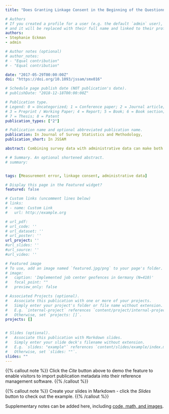 ```yaml
---
title: "Does Granting Linkage Consent in the Beginning of the Questionnaire Affect Data Quality?"

# Authors
# If you created a profile for a user (e.g. the default `admin` user), write the username (folder name) here 
# and it will be replaced with their full name and linked to their profile.
authors:
- Stephanie Eckman
- admin

# Author notes (optional)
# author_notes:
# - "Equal contribution"
# - "Equal contribution"

date: "2017-05-29T00:00:00Z"
doi: "https://doi.org/10.1093/jssam/smx016"

# Schedule page publish date (NOT publication's date).
# publishDate: "2018-12-18T00:00:00Z"

# Publication type.
# Legend: 0 = Uncategorized; 1 = Conference paper; 2 = Journal article;
# 3 = Preprint / Working Paper; 4 = Report; 5 = Book; 6 = Book section;
# 7 = Thesis; 8 = Patent
publication_types: ["2"]

# Publication name and optional abbreviated publication name.
publication: In Journal of Survey Statistics and Methodology,
publication_short: In JSSAM

abstract: Combining survey data with administrative data can make both sources more valuable to researchers, but often respondent consent is needed before such linkage can be done. Asking the linkage consent question at the beginning of the questionnaire yields higher consent rates than asking at the end. However, placing this question at the beginning of the survey may impact respondents’ response behavior throughout the rest of the survey. In this study, we use techniques of causal analysis to investigate the effects of granting consent at the beginning of the survey on later response behavior. We find that responses to three of the four tested variables are not affected, but one variable did show increased measurement error.

# # Summary. An optional shortened abstract.
# summary: 


tags: [Measurement error, linkage consent, administrative data]

# Display this page in the Featured widget?
featured: false

# Custom links (uncomment lines below)
# links:
# - name: Custom Link
#   url: http://example.org

# url_pdf: 
# url_code: ''
# url_dataset: ''
# url_poster: ''
url_project: ''
#url_slides: ''
#url_source: ''
#url_video: ''

# Featured image
# To use, add an image named `featured.jpg/png` to your page's folder. 
# image:
#   caption: 'Implemented job center geofences in Germany (N=410)'
#   focal_point: ""
#   preview_only: false

# Associated Projects (optional).
#   Associate this publication with one or more of your projects.
#   Simply enter your project's folder or file name without extension.
#   E.g. `internal-project` references `content/project/internal-project/index.md`.
#   Otherwise, set `projects: []`.
projects: []


# Slides (optional).
#   Associate this publication with Markdown slides.
#   Simply enter your slide deck's filename without extension.
#   E.g. `slides: "example"` references `content/slides/example/index.md`.
#   Otherwise, set `slides: ""`.
slides: ""
---
```


{{% callout note %}}
Click the *Cite* button above to demo the feature to enable visitors to import publication metadata into their reference management software.
{{% /callout %}}

{{% callout note %}}
Create your slides in Markdown - click the *Slides* button to check out the example.
{{% /callout %}}

Supplementary notes can be added here, including [code, math, and images](https://wowchemy.com/docs/writing-markdown-latex/).
